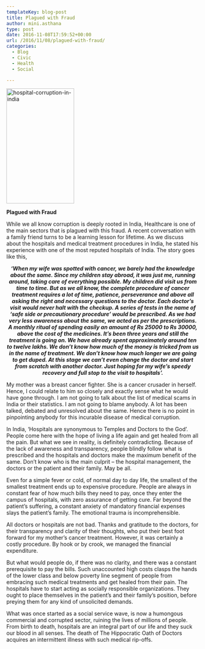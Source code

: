 ```yaml
---
templateKey: blog-post
title: Plagued with Fraud
author: mini.asthana
type: post
date: 2016-11-08T17:59:52+00:00
url: /2016/11/08/plagued-with-fraud/
categories:
  - Blog
  - Civic
  - Health
  - Social

---
```

[<img class="aligncenter size-medium wp-image-611" src="https://i2.wp.com/ilaasthana.in/wp-content/uploads/2016/11/Hospital-Corruption-in-India-177x300.jpg?resize=177%2C300" alt="hospital-corruption-in-india" width="177" height="300" data-recalc-dims="1" />][1]

**Plagued with Fraud** 

<p style="text-align: left;">
  While we all know corruption is deeply rooted in India, Healthcare is one of the main sectors that is plagued with this fraud. A recent conversation with a family friend turns to be a learning lesson for lifetime. As we discuss about the hospitals and medical treatment procedures in India, he stated his experience with one of the most reputed hospitals of India. The story goes like this,
</p>

<p style="text-align: center;">
  <em><strong>‘When my wife was spotted with cancer, we barely had the knowledge about the same. Since my children stay abroad, it was just me, running around, taking care of everything possible. My children did visit us from time to time. But as we all know, the complete procedure of cancer treatment requires a lot of time, patience, perseverance and above all asking the right and necessary questions to the doctor. Each doctor’s visit would never halt with the checkup. A series of tests in the name of ‘safe side or precautionary procedure’ would be prescribed. As we had very less awareness about the same, we acted as per the prescriptions. A monthly ritual of spending easily an amount of Rs 25000 to Rs 30000, above the cost of the medicines. It’s been three years and still the treatment is going on. We have already spent approximately around ten to twelve lakhs. We don’t know how much of the money is tricked from us in the name of treatment. We don’t know how much longer we are going to get duped. At this stage we can’t even change the doctor and start from scratch with another doctor. Just hoping for my wife’s speedy recovery and full stop to the visit to hospitals’.</strong></em>
</p>

<p style="text-align: left;">
  My mother was a breast cancer fighter. She is a cancer crusader in herself. Hence, I could relate to him so closely and exactly sense what he would have gone through. I am not going to talk about the list of medical scams in India or their statistics. I am not going to blame anybody. A lot has been talked, debated and unresolved about the same. Hence there is no point in pinpointing anybody for this incurable disease of medical corruption.
</p>

<p style="text-align: left;">
  In India, ‘Hospitals are synonymous to Temples and Doctors to the God’. People come here with the hope of living a life again and get healed from all the pain. But what we see in reality, is definitely contradicting. Because of the lack of awareness and transparency, people blindly follow what is prescribed and the hospitals and doctors make the maximum benefit of the same. Don’t know who is the main culprit – the hospital management, the doctors or the patient and their family. May be all.
</p>

<p style="text-align: left;">
  Even for a simple fever or cold, of normal day to day life, the smallest of the smallest treatment ends up to expensive procedure. People are always in constant fear of how much bills they need to pay, once they enter the campus of hospitals, with zero assurance of getting cure. Far beyond the patient’s suffering, a constant anxiety of mandatory financial expenses slays the patient’s family. The emotional trauma is incomprehensible.
</p>

<p style="text-align: left;">
  All doctors or hospitals are not bad. Thanks and gratitude to the doctors, for their transparency and clarity of their thoughts, who put their best foot forward for my mother’s cancer treatment. However, it was certainly a costly procedure. By hook or by crook, we managed the financial expenditure.
</p>

<p style="text-align: left;">
  But what would people do, if there was no clarity, and there was a constant prerequisite to pay the bills. Such unaccounted high costs clasps the hands of the lower class and below poverty line segment of people from embracing such medical treatments and get healed from their pain. The hospitals have to start acting as socially responsible organizations. They ought to place themselves in the patient’s and their family’s position, before preying them for any kind of unsolicited demands.
</p>

<p style="text-align: left;">
  What was once started as a social service wave, is now a humongous commercial and corrupted sector, ruining the lives of millions of people. From birth to death, hospitals are an integral part of our life and they suck our blood in all senses. The death of The Hippocratic Oath of Doctors acquires an intermittent illness with such medical rip-offs.
</p>

 [1]: https://i1.wp.com/ilaasthana.in/wp-content/uploads/2016/11/Hospital-Corruption-in-India.jpg